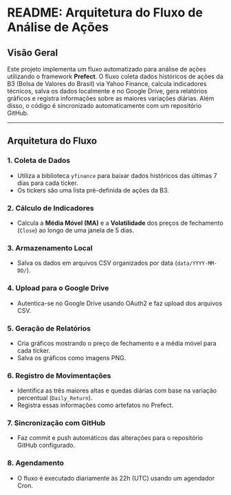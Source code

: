 # README: Arquitetura do Fluxo de Análise de Ações

## Visão Geral

Este projeto implementa um fluxo automatizado para análise de ações utilizando o framework **Prefect**. O fluxo coleta dados históricos de ações da B3 (Bolsa de Valores do Brasil) via Yahoo Finance, calcula indicadores técnicos, salva os dados localmente e no Google Drive, gera relatórios gráficos e registra informações sobre as maiores variações diárias. Além disso, o código é sincronizado automaticamente com um repositório GitHub.

---

## Arquitetura do Fluxo

### 1. Coleta de Dados
- Utiliza a biblioteca `yfinance` para baixar dados históricos das últimas 7 dias para cada ticker.
- Os tickers são uma lista pré-definida de ações da B3.

### 2. Cálculo de Indicadores
- Calcula a **Média Móvel (MA)** e a **Volatilidade** dos preços de fechamento (`Close`) ao longo de uma janela de 5 dias.

### 3. Armazenamento Local
- Salva os dados em arquivos CSV organizados por data (`data/YYYY-MM-DD/`).

### 4. Upload para o Google Drive
- Autentica-se no Google Drive usando OAuth2 e faz upload dos arquivos CSV.

### 5. Geração de Relatórios
- Cria gráficos mostrando o preço de fechamento e a média móvel para cada ticker.
- Salva os gráficos como imagens PNG.

### 6. Registro de Movimentações
- Identifica as três maiores altas e quedas diárias com base na variação percentual (`Daily_Return`).
- Registra essas informações como artefatos no Prefect.

### 7. Sincronização com GitHub
- Faz commit e push automáticos das alterações para o repositório GitHub configurado.

### 8. Agendamento
- O fluxo é executado diariamente às 22h (UTC) usando um agendador Cron.